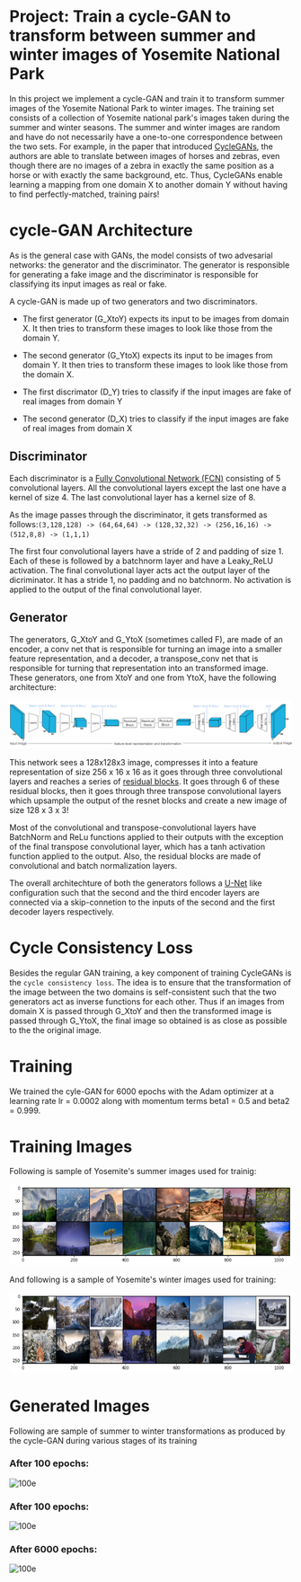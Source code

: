 # Project: Train a cycle-GAN to transform between summer and winter images of Yosemite National Park

In this project we implement a cycle-GAN and train it to transform summer images of the Yosemite National Park to winter images. The training set consists of a collection of Yosemite national park's images taken during the summer and winter seasons. The summer and winter images are random and have do not necessarily have a one-to-one correspondence between the two sets. For example, in the paper that introduced [CycleGANs](https://arxiv.org/abs/1703.10593), the authors are able to translate between images of horses and zebras, even though there are no images of a zebra in exactly the same position as a horse or with exactly the same background, etc. Thus, CycleGANs enable learning a mapping from one domain X to another domain Y without having to find perfectly-matched, training pairs!

# cycle-GAN Architecture

As is the general case with GANs, the model consists of two advesarial networks: the generator and the discriminator. The generator is responsible for generating a fake image and the discriminator is responsible for classifying its input images as real or fake. 

A cycle-GAN is made up of two generators and two discriminators. 

- The first generator (G_XtoY) expects its input to be images from domain X. It then tries to transform these images to look like those from the domain Y. 

- The second generator (G_YtoX) expects its input to be images from domain Y. It then tries to transform these images to look like those from the domain X.

- The first discrimator (D_Y) tries to classify if the input images are fake of real images from domain Y

- The second generator (D_X) tries to classify if the input images are fake of real images from domain X

## Discriminator

Each discriminator is a [Fully Convolutional Network (FCN)](https://arxiv.org/abs/1411.4038) consisting of 5 convolutional layers.  All the  convolutional layers except the last one have a kernel of size 4. The last convolutional layer has a kernel size of 8.

As the image passes through the discriminator, it gets  transformed as follows:```(3,128,128) -> (64,64,64) -> (128,32,32) -> (256,16,16) -> (512,8,8) -> (1,1,1)```

The first four convolutional layers have a stride of 2 and padding of size 1. Each of these is followed by a batchnorm layer and have a Leaky_ReLU activation. The final convolutional layer acts act the output layer of the dicriminator. It has a stride 1, no padding and no batchnorm. No activation is applied to the output of the final convolutional layer.

## Generator

The generators, G_XtoY and G_YtoX (sometimes called F), are made of an encoder, a conv net that is responsible for turning an image into a smaller feature representation, and a decoder, a transpose_conv net that is responsible for turning that representation into an transformed image. These generators, one from XtoY and one from YtoX, have the following architecture:

![gen](notebook_images/cyclegan_generator_ex.png)

This network sees a 128x128x3 image, compresses it into a feature representation of size 256 x 16 x 16 as it goes through three convolutional layers and reaches a series of [residual blocks](https://arxiv.org/abs/1512.03385). It goes through  6  of these residual blocks, then it goes through three transpose convolutional layers which upsample the output of the resnet blocks and create a new image of size 128 x 3 x 3!

Most of the convolutional and transpose-convolutional layers have BatchNorm and ReLu functions applied to their outputs with the exception of the final transpose convolutional layer, which has a tanh activation function applied to the output. Also, the residual blocks are made of convolutional and batch normalization layers.

The overall architechture of both the generators follows a [U-Net](https://arxiv.org/pdf/1505.04597.pdf) like configuration such that the second and the third encoder layers are connected via a skip-connetion to the inputs of the second and the first decoder layers respectively. 

# Cycle Consistency Loss
Besides the regular GAN training, a key component of training CycleGANs is the ```cycle consistency loss```. The idea is to ensure that the transformation of the image between the two domains is self-consistent such that the two generators act as inverse functions for each other. Thus if an images from domain X is passed through G_XtoY and then the transformed image is passed through G_YtoX, the final image so obtained is as close as possible to the the original image. 

# Training

We trained the cyle-GAN for 6000 epochs with the Adam optimizer at a learning rate lr = 0.0002 along with momentum terms beta1 = 0.5 and beta2 = 0.999.

# Training Images

Following is sample of Yosemite's summer images used for trainig:

![summertraining](notebook_images/SummerTrainingSample.png)

And following is a sample of Yosemite's winter images used for training:

![summertraining](notebook_images/WinterTrainingSample.png)

# Generated Images

Following are sample of summer to winter transformations as produced by the cycle-GAN during various stages of its training

### After 100 epochs:
![100e](samples_cyclegan/sample-000100-X-Y.png)

### After 100 epochs:
![100e](samples_cyclegan/sample-000100-X-Y.png)

### After 6000 epochs:
![100e](samples_cyclegan/sample-006000-X-Y.png)
